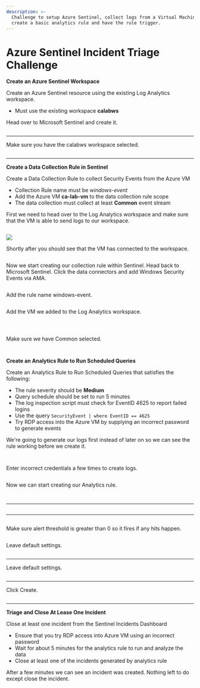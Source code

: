 ```yaml
---
description: >-
  Challenge to setup Azure Sentinel, collect logs from a Virtual Machine(VM),
  create a basic analytics rule and have the rule trigger.
---
```


# Azure Sentinel Incident Triage Challenge

**Create an Azure Sentinel Workspace**

Create an Azure Sentinel resource using the existing Log Analytics workspace.

* Must use the existing workspace **calabws**

Head over to Microsoft Sentinel and create it.

<figure><img src="../../.gitbook/assets/image (20).png" alt=""><figcaption></figcaption></figure>

****

Make sure you have the calabws workspace selected.

<figure><img src="../../.gitbook/assets/image (19).png" alt=""><figcaption></figcaption></figure>

****

**Create a Data Collection Rule in Sentinel**

Create a Data Collection Rule to collect Security Events from the Azure VM

* Collection Rule name must be _windows-event_
* Add the Azure VM **ca-lab-vm** to the data collection rule scope
* The data collection must collect at least **Common** event stream



First we need to head over to the Log Analytics workspace and make sure that the VM is able to send logs to our workspace.

<figure><img src="../../.gitbook/assets/image (12).png" alt=""><figcaption></figcaption></figure>



![](<../../.gitbook/assets/image (6).png>)



Shortly after you should see that the VM has connected to the workspace.

<figure><img src="../../.gitbook/assets/image (10).png" alt=""><figcaption></figcaption></figure>

Now we start creating our collection rule within Sentinel. Head back to Microsoft Sentinel. Click the data connectors and add Windows Security Events via AMA.



<figure><img src="../../.gitbook/assets/image (16) (1).png" alt=""><figcaption></figcaption></figure>

Add the rule name windows-event.

<figure><img src="../../.gitbook/assets/image (22).png" alt=""><figcaption></figcaption></figure>



Add the VM we added to the Log Analytics workspace.



<figure><img src="../../.gitbook/assets/image (2).png" alt=""><figcaption></figcaption></figure>



<figure><img src="../../.gitbook/assets/image (7) (1).png" alt=""><figcaption></figcaption></figure>



<figure><img src="../../.gitbook/assets/image (15).png" alt=""><figcaption></figcaption></figure>

Make sure we have Common selected.

<figure><img src="../../.gitbook/assets/image (25).png" alt=""><figcaption></figcaption></figure>





<figure><img src="../../.gitbook/assets/image (9).png" alt=""><figcaption></figcaption></figure>



**Create an Analytics Rule to Run Scheduled Queries**

Create an Analytics Rule to Run Scheduled Queries that satisfies the following:

* The rule severity should be **Medium**
* Query schedule should be set to run 5 minutes
* The log inspection script must check for EventID 4625 to report failed logins
* Use the query `SecurityEvent | where EventID == 4625`
* Try RDP access into the Azure VM by supplying an incorrect password to generate events&#x20;



We're going to generate our logs first instead of later on so we can see the rule working before we create it.

<figure><img src="../../.gitbook/assets/image (8) (1).png" alt=""><figcaption></figcaption></figure>

<figure><img src="../../.gitbook/assets/image (3) (1).png" alt=""><figcaption></figcaption></figure>





Enter incorrect credentials a few times to create logs.

<figure><img src="../../.gitbook/assets/image (11) (1).png" alt=""><figcaption></figcaption></figure>

Now we can start creating our Analytics rule.

<figure><img src="../../.gitbook/assets/image (4).png" alt=""><figcaption></figcaption></figure>





<figure><img src="../../.gitbook/assets/image (1).png" alt=""><figcaption></figcaption></figure>

****

<figure><img src="../../.gitbook/assets/image (23).png" alt=""><figcaption></figcaption></figure>

****

<figure><img src="../../.gitbook/assets/image (7).png" alt=""><figcaption></figcaption></figure>

Make sure alert threshold is greater than 0 so it fires if any hits happen.

<figure><img src="../../.gitbook/assets/image (14).png" alt=""><figcaption></figcaption></figure>

Leave default settings.

<figure><img src="../../.gitbook/assets/image (17).png" alt=""><figcaption></figcaption></figure>

****

Leave default settings.

<figure><img src="../../.gitbook/assets/image (13).png" alt=""><figcaption></figcaption></figure>

****

Click Create.

<figure><img src="../../.gitbook/assets/image (24).png" alt=""><figcaption></figcaption></figure>

****

**Triage and Close At Lease One Incident**

Close at least one incident from the Sentinel Incidents Dashboard

* Ensure that you try RDP access into Azure VM using an incorrect password
* Wait for about 5 minutes for the analytics rule to run and analyze the data
* Close at least one of the incidents generated by analytics rule



After a few minutes we can see an incident was created. Nothing left to do except close the incident.&#x20;

<figure><img src="../../.gitbook/assets/image (5).png" alt=""><figcaption></figcaption></figure>





<figure><img src="../../.gitbook/assets/image (21).png" alt=""><figcaption></figcaption></figure>


